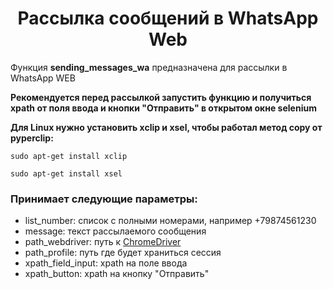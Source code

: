 <h1 style="text-align: center">Рассылка сообщений в WhatsApp Web</h1>

Функция **sending_messages_wa** предназначена для рассылки в WhatsApp WEB

**Рекомендуется перед рассылкой запустить функцию и получиться xpath от поля ввода и кнопки "Отправить" в открытом окне selenium**

**Для Linux нужно установить xclip и xsel, чтобы работал метод copy от pyperclip:**

`sudo apt-get install xclip`

`sudo apt-get install xsel`

### Принимает следующие параметры:
+ list_number: список с полными номерами, например +79874561230
+ message: текст рассылаемого сообщения
+ path_webdriver: путь к [ChromeDriver](#https://chromedriver.chromium.org/downloads)
+ path_profile: путь где будет храниться сессия 
+ xpath_field_input: xpath на поле ввода
+ xpath_button: xpath на кнопку "Отправить"
